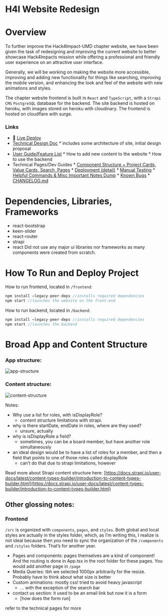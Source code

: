 # H4I Website Redesign

# Overview

To further improve the Hack4Impact-UMD chapter website, we have been given the task of redesigning and improving the current website to better showcase Hack4Impacts mission while offering a professional and friendly user experience on an attractive user interface. 

Generally, we will be working on making the website more accessible, improving and adding new functionality for things like searching, improving the mobile version, and enhancing the look and feel of the website with new animations and styles.

The chapter website frontend is built in `React` and `TypeScript`, with a `Strapi CMS` `PostgreSQL` database for the backend. The site backend is hosted on heroku, with images stored on heroku with cloudinary. The frontend is hosted on cloudflare with surge. 

### Links

- 👾 [Live Deploy](https://umd.hack4impact.org/)
- [Technical Design Doc](H4I%20Website%20Redesign%20Technical%20Documentation%20READM%20d98c2749b37d4928ab9dce70bdd79efe/Technical%20Design%20Doc%20f8b67954916f49bc9feb8a8f89430715.md)
         * includes some architecture of site, initial design proposal
- [User Guide/Feature List](https://www.notion.so/User-Guide-Feature-List-bd562efc39b2404fabb7cdcb9325b2cf)
         * How to add new content to the website 
         * How to use the backend
- Technical Pages/Dev Guides
         * [Component Structure + Project Cards, Value Cards, Search, Pages](https://github.com/Hack4Impact-UMD/umd-website-redesign/blob/main/docs/Component%20Structure%20%2B%20Project%20Cards%2C%20Value%20Cards.md)
         * [Deployment (detail)](H4I%20Website%20Redesign%20Technical%20Documentation%20READM%20d98c2749b37d4928ab9dce70bdd79efe/Deployment%20(detail)%2057ac1f04d4cf4cbc8ab339c9634081b1.md)
         * [Manual Testing](H4I%20Website%20Redesign%20Technical%20Documentation%20READM%20d98c2749b37d4928ab9dce70bdd79efe/Manual%20Testing%2092d90d0dc8db42d5b5d351d09333b3b5.md)
         * [Helpful Commands & Misc Important Notes Dump](https://github.com/Hack4Impact-UMD/umd-website-redesign/blob/main/docs/Helpful%20Commands%20%26%20Misc%20Important%20Notes%20Dump.md)
         * [Known Bugs](H4I%20Website%20Redesign%20Technical%20Documentation%20READM%20d98c2749b37d4928ab9dce70bdd79efe/Known%20Bugs%207f2921a97f8c412dad57264ad2d2f6c3.md)
         * [CHANGELOG.md](https://github.com/Hack4Impact-UMD/umd-website-redesign/blob/main/CHANGELOG.md)

# Dependencies, Libraries, Frameworks
- react-bootstrap
- keen-slider
- react-router
- strapi
- react
Did not use any major ui libraries nor frameworks as many components were created from scratch.

# How To Run and Deploy Project

How to run frontend, located in `/frontend`: 

```jsx
npm install —legacy-peer-deps //installs required dependencies
npm start //launches the website on the front-end
```

How to run backend, located in `/backend`:

```jsx
npm install —legacy-peer-deps //installs required dependencies
npm start //launches the backend
```

# Broad App and Content Structure

### App structure:

![app-structure](https://user-images.githubusercontent.com/45301066/204440249-363aea5e-616f-494d-aa22-40eccdd9ee5a.png)

### Content structure:

![content-structure](https://user-images.githubusercontent.com/45301066/204440267-879ee43a-c5c3-4da8-80c0-b837e4efe89c.png)

Notes: 

- Why use a list for roles, with isDisplayRole?
    - content structure limitations with strapi.
- why is there startDate, endDate in roles, where are they used?
    - unsure, actually
- why is isDisplayRole a field?
    - sometimes, you can be a board member, but have another role simultaneously
- an ideal design would be to have a list of roles for a member, and then a field that points to one of those roles called displayRole
    - can’t do that due to strapi limitations, however

Read more about Strapi content structure here: [https://docs.strapi.io/user-docs/latest/content-types-builder/introduction-to-content-types-builder.html](https://docs.strapi.io/user-docs/latest/content-types-builder/introduction-to-content-types-builder.html)

## Other glossing notes:

### Frontend

`/src` is organized with `components`, `pages`, and `styles`. Both global and local styles are actually in the styles folder, which, as I’m writing this, I realize is not ideal because then you need to sync the organization of the `/components` and `/styles` folders. That’s for another year. 

- Pages and components: pages themselves are a kind of component! And the routing is done in App.tsx in the root folder for these pages. You would add another page in `/page`
- Media Queries: tbh we selected 1000px arbitrarily for the resize. Probably have to think about what size is better
- Custom animations: mostly css! tried to avoid heavy javascript
    - … with the exception of the search bar
- contact us section: it used to be an email link but now it is a form
    - [how does the form run]

refer to the technical pages for more
